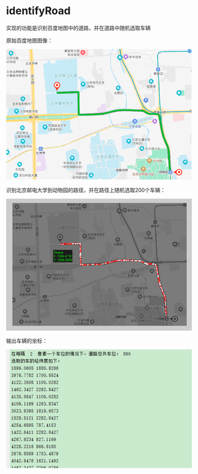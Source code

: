 # identifyRoad
实现的功能是识别百度地图中的道路，并在道路中随机选取车辆

原始百度地图图像：

![1609557319973](\readmePic\readme1.png)

识别北京邮电大学到动物园的路径，并在路径上随机选取200个车辆：

![1609557319974](\readmePic\readme2.png)

输出车辆的坐标：

![1609557319975](\readmePic\readme3.png)